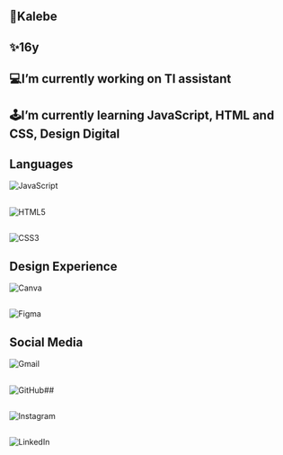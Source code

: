 ## 🤨Kalebe
## ✨16y
## 💻I’m currently working on TI assistant
## 🕹️I’m currently learning JavaScript, HTML and CSS, Design Digital 
## Languages
![JavaScript](https://img.shields.io/badge/javascript-%23323330.svg?style=for-the-badge&logo=javascript&logoColor=%23F7DF1E)
##
![HTML5](https://img.shields.io/badge/html5-%23E34F26.svg?style=for-the-badge&logo=html5&logoColor=white)
##
![CSS3](https://img.shields.io/badge/css3-%231572B6.svg?style=for-the-badge&logo=css3&logoColor=white)
##
## Design Experience
![Canva](https://img.shields.io/badge/Canva-%2300C4CC.svg?style=for-the-badge&logo=Canva&logoColor=white)
##
![Figma](https://img.shields.io/badge/figma-%23F24E1E.svg?style=for-the-badge&logo=figma&logoColor=white)
## Social Media
 ![Gmail](https://img.shields.io/badge/Gmail-D14836?style=for-the-badge&logo=gmail&logoColor=white)
##
 ![GitHub](https://img.shields.io/badge/github-%23121011.svg?style=for-the-badge&logo=github&logoColor=white)##
##
 ![Instagram](https://img.shields.io/badge/Instagram-%23E4405F.svg?style=for-the-badge&logo=Instagram&logoColor=white)
##
![LinkedIn](https://img.shields.io/badge/linkedin-%230077B5.svg?style=for-the-badge&logo=linkedin&logoColor=white)


